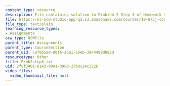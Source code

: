 ```yaml
---
content_type: resource
description: File containing solution to Problem 2 Step 3 of Homework 3.
file: https://ol-ocw-studio-app-qa.s3.amazonaws.com/courses/10-675j-computational-quantum-mechanics-of-molecular-and-extended-systems-fall-2004/2f8f340181439041398d27b8c24c3226_Prob2step3.txt
file_type: text/plain
learning_resource_types:
- Assignments
ocw_type: OCWFile
parent_title: Assignments
parent_type: CourseSection
parent_uid: cef0b5ed-80f6-26a1-6beb-3844490d082d
resourcetype: Other
title: Prob2step3.txt
uid: 2f8f3401-8143-9041-398d-27b8c24c3226
video_files:
  video_thumbnail_file: null
---
```

